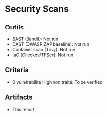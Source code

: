 # Security Scans

## Outils

- SAST (Bandit): Not run
- DAST (OWASP ZAP baseline): Not run
- Container scan (Trivy): Not run
- IaC (Checkov/TFSec): Not run

## Criteria

- 0 vulnérabilité High non traité: To be verified

## Artifacts

- This report
